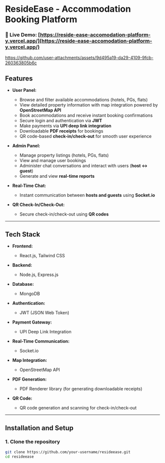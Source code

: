 # **ResideEase - Accommodation Booking Platform**
### 🚀 Live Demo: [https://reside-ease-accomodation-platform-y.vercel.app/](https://reside-ease-accomodation-platform-y.vercel.app/)


https://github.com/user-attachments/assets/9d495a19-da29-4109-9fcb-260363805b6c




## **Features**

- **User Panel:**
  - Browse and filter available accommodations (hotels, PGs, flats)
  - View detailed property information with map integration powered by **OpenStreetMap API**
  - Book accommodations and receive instant booking confirmations
  - Secure login and authentication via **JWT**
  - Make payments via **UPI deep link integration**
  - Downloadable **PDF receipts** for bookings
  - QR code-based **check-in/check-out** for smooth user experience

- **Admin Panel:**
  - Manage property listings (hotels, PGs, flats)
  - View and manage user bookings
  - Administer chat conversations and interact with users (**host ↔ guest**)
  - Generate and view **real-time reports**

- **Real-Time Chat:**
  - Instant communication between **hosts and guests** using **Socket.io**

- **QR Check-In/Check-Out:**
  - Secure check-in/check-out using **QR codes**

---

## **Tech Stack**

- **Frontend:**  
  - React.js, Tailwind CSS  

- **Backend:**  
  - Node.js, Express.js  

- **Database:**  
  - MongoDB  

- **Authentication:**  
  - JWT (JSON Web Token)  

- **Payment Gateway:**  
  - UPI Deep Link Integration  

- **Real-Time Communication:**  
  - Socket.io  

- **Map Integration:**  
  - OpenStreetMap API  

- **PDF Generation:**  
  - PDF Renderer library (for generating downloadable receipts)  

- **QR Code:**  
  - QR code generation and scanning for check-in/check-out

---

## **Installation and Setup**

### 1. Clone the repository

```bash
git clone https://github.com/your-username/resideease.git
cd resideease
